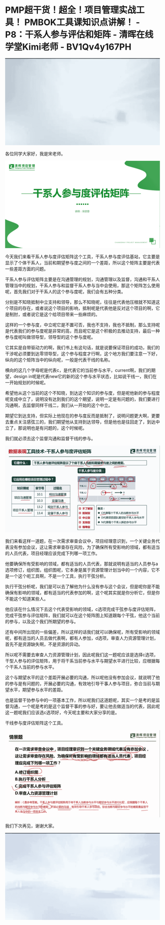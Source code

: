 # PMP超干货！超全！项目管理实战工具！ PMBOK工具课知识点讲解！ - P8：干系人参与评估和矩阵 - 清晖在线学堂Kimi老师 - BV1Qv4y167PH

![](img/ff002eac21c726ffb569c74773338677_0.png)

各位同学大家好，我是宋老师。

![](img/ff002eac21c726ffb569c74773338677_2.png)

今天我们来看干系人参与度评估矩阵这个工具，干系人参与度评估基站，它主要是显示了个体干系人，当前和期望参与度之间的一个差距，所以这个矩阵主要是代表一些差距方面的问题。

干系人参与评估矩阵主要是在沟通管理的规划，沟通管理以及监督，沟通和干系人管理当中的规划，干系人参与和监督干系人参与当中会使用，那这个矩阵怎么使用呢，首先我们对于干系人的这个参与度呢，我们会有五种分类。

分别是不知晓抵制中立支持和领导，那么不知晓呢，往往是代表他压根就不知道这个项目的存在，或者说这个项目的影响，抵制呢是代表他是反对这个项目的啊，它是制肘，或者说它是这个给项目带来一些麻烦的。

这样的一个参与度，中立呢它是不置可否，我也不支持，我也不抵制，那么支持呢是代表我们的参与度呢是非常的高，而且呢它是这个积极的去推动支持，最后一种参与度呢叫做领导型，领导型的这个参与度呢。

它其实是自带驱动力的啊，我们书上有这句话，就是说要保证项目的成功，我们的干涉呢必须要到达零领导型，这个参与程度才行啊，这个地方我们要注意一下好，纵向的这个矩阵当中的纵向呢，一般是代表干线的名称。

横向的这几个字母呢是代表c，是代表它的当前参与水平，current啊，我们的期望，design in呢是代表new它的新的这个参与水平状态，比如说干线一，我们在一开始规划的时候呢。

希望他从这个当前的这个不知晓，到达这个知识的参与度，但是呢他新的参与程度呢变成中立了，说明没有达到我们的这个期望，说明一定是有问题的，我们要进行沟通啊，去监督同样干线二，我们从一开始的这个中立。

期望它到达支持，但实际上他现在的参与度反而是抵制了，说明问题更大啊，更要去重点关注感弦三的，我们期望他从支持到达领导，但是他也是往回走了，到达中立了，那说明也是有问题的，这个时候呢。

我们就必须去这个监督沟通和监督干线的参与。

![](img/ff002eac21c726ffb569c74773338677_4.png)

我们来看这样一道题，在一次需求审查会议中，项目经理意识到，一个关键业务代表没有参加会议，这让需求审查存在风险，为了确保所有受影响的领域，都有适当的人员代表，项目经理应该完成下列哪一项工作。

他要确保所有受影响的领域，都有适当的人员代表，那就说明有适当的人员参与a选项修订，组织图，组织图呢，它本身是属于资源管理计划当中的一个内容，它不是一个这个呃工具啊，不是一个工具，执行干弦分析。

执行干弦分析呢，我们是可以去了解他为什么没有参与这个会议，但是呢你是不能确保有影响的领域，都有适当的代表参加的啊，这个呢其实就是你分析它，但是你不能这个知道某些人。

他应该在什么情况下去这个代表受影响的领域，c选项完成干弦参与度评估矩阵，完成干弦参与评估矩阵，我们就可以在这个矩阵图上知道跟每个干弦，他这个当前的参与，以及这个我们所期望的参与。

还有中间所出现的一些偏差，所以这样的话我们就可以确保呢，所有受影响的领域呢，都有适当的人员去做代表啊，都有人参加，d选项，审查人力资源管理计划，首先不是资源缺失啊，不是资源的异动。

所以呢不需要去审查人力资源管理计划，因此呢我们这一题呢应该是选择c选项，干型人参与的评估矩阵，用于将干系当前参与水平与期望水平进行比较，应根据每个干系人当前的参与水平。

这个与期望水平的这个差距开展必要的沟通，所以呢他没有参加会议，就说明了他的参与是有问题的，开展必要的沟通，有效地引导干事人参与项目，弥合当前与期望水平，期望参与水平的差距。

也是监督干协参与中的一项基本工作，所以呢我们这道题呢，其实一个是考的是监督沟通，一个呢是考的是这个监督干事的参与好，要让他去做适当的代表，因此呢这一题呢我们应该选c选项好，今天呢主要和大家分享的是。

干线参与度评估矩阵这个工具。

![](img/ff002eac21c726ffb569c74773338677_6.png)

我们下次再见，谢谢大家。

![](img/ff002eac21c726ffb569c74773338677_8.png)